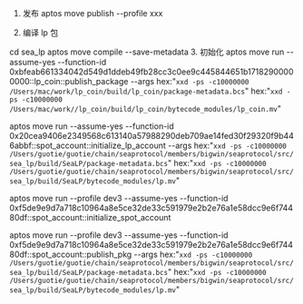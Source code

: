 1. 发布
aptos move publish --profile xxx

2. 编译 lp 包

cd sea_lp
aptos move compile --save-metadata
3. 初始化
aptos move run --assume-yes --function-id 0xbfeab661334042d549d1ddeb49fb28cc3c0ee9c445844651b17182900000000::lp_coin::publish_package --args hex:"`xxd -ps -c10000000  /Users/mac/work/lp_coin/build/lp_coin/package-metadata.bcs`"  hex:"`xxd -ps -c10000000  /Users/mac/work//lp_coin/build/lp_coin/bytecode_modules/lp_coin.mv`"

aptos move run --assume-yes --function-id 0x20cea9406e2349568c613140a57988290deb709ae14fed30f29320f9b446abbf::spot_account::initialize_lp_account --args hex:"`xxd -ps -c10000000  /Users/guotie/guotie/chain/seaprotocol/members/bigwin/seaprotocol/src/sea_lp/build/SeaLP/package-metadata.bcs`"  hex:"`xxd -ps -c10000000  /Users/guotie/guotie/chain/seaprotocol/members/bigwin/seaprotocol/src/sea_lp/build/SeaLP/bytecode_modules/lp.mv`"

aptos move run --profile dev3 --assume-yes --function-id 0xf5de9e9d7a718c10964a8e5ce32de33c591979e2b2e76a1e58dcc9e6f74480df::spot_account::initialize_spot_account


aptos move run --profile dev3 --assume-yes --function-id 0xf5de9e9d7a718c10964a8e5ce32de33c591979e2b2e76a1e58dcc9e6f74480df::spot_account::publish_pkg --args hex:"`xxd -ps -c10000000  /Users/guotie/guotie/chain/seaprotocol/members/bigwin/seaprotocol/src/sea_lp/build/SeaLP/package-metadata.bcs`"  hex:"`xxd -ps -c10000000  /Users/guotie/guotie/chain/seaprotocol/members/bigwin/seaprotocol/src/sea_lp/build/SeaLP/bytecode_modules/lp.mv`"


